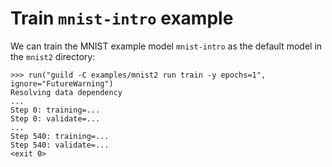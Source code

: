 # Train `mnist-intro` example

We can train the MNIST example model `mnist-intro` as the default
model in the `mnist2` directory:

    >>> run("guild -C examples/mnist2 run train -y epochs=1", ignore="FutureWarning")
    Resolving data dependency
    ...
    Step 0: training=...
    Step 0: validate=...
    ...
    Step 540: training=...
    Step 540: validate=...
    <exit 0>

